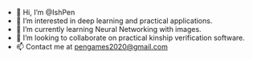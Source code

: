 - 👋 Hi, I’m @IshPen
- 👀 I’m interested in deep learning and practical applications.
- 🌱 I’m currently learning Neural Networking with images.
- 💞️ I’m looking to collaborate on practical kinship verification software.
- 📫 Contact me at pengames2020@gmail.com

<!---
IshPen/IshPen is a ✨ special ✨ repository because its `README.md` (this file) appears on your GitHub profile.
You can click the Preview link to take a look at your changes.
--->
